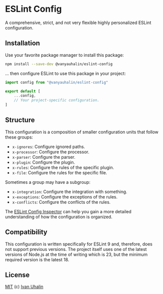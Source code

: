 # ESLint Config

A comprehensive, strict, and not very flexible highly personalized ESLint configuration.

## Installation

Use your favorite package manager to install this package:

```sh
npm install --save-dev @vanyauhalin/eslint-config
```

... then configure ESLint to use this package in your project:

```js
import config from "@vanyauhalin/eslint-config"

export default [
	...config,
	// Your project-specific configuration.
]
```

## Structure

This configuration is a composition of smaller configuration units that follow these groups:

- `x-ignores`: Configure ignored paths.
- `x-processor`: Configure the processor.
- `x-parser`: Configure the parser.
- `x-plugin`: Configure the plugin.
- `x-rules`: Configure the rules of the specific plugin.
- `x-file`: Configure the rules for the specific file.

Sometimes a group may have a subgroup:

- `x-integration`: Configure the integration with something.
- `x-exceptions`: Configure the exceptions of the rules.
- `x-conflicts`: Configure the conflicts of the rules.

The [ESLint Config Inspector] can help you gain a more detailed understanding of how the configuration is organized.

## Compatibility

This configuration is written specifically for ESLint 9 and, therefore, does not support previous versions. The project itself uses one of the latest versions of Node.js at the time of writing which is 23, but the minimum required version is the latest 18.

## License

[MIT] (c) [Ivan Uhalin]

<!-- Footnotes -->

[ESLint Config Inspector]: https://eslint-config.vanyauhalin.me/

[@eslint-community/eslint-plugin-eslint-comments]: https://www.npmjs.com/package/@eslint-community/eslint-plugin-eslint-comments/
[@html-eslint/eslint-plugin]: https://www.npmjs.com/package/@html-eslint/eslint-plugin/
[@stylistic/eslint-plugin]: https://www.npmjs.com/package/@stylistic/eslint-plugin/
[@typescript-eslint/eslint-plugin]: https://www.npmjs.com/package/@typescript-eslint/eslint-plugin/
[eslint-config-flat-gitignore]: https://www.npmjs.com/package/eslint-config-flat-gitignore/
[eslint-plugin-ascii]: https://www.npmjs.com/package/eslint-plugin-ascii/
[eslint-plugin-clsx]: https://www.npmjs.com/package/eslint-plugin-clsx/
[eslint-plugin-de-morgan]: https://github.com/azat-io/eslint-plugin-de-morgan/
[eslint-plugin-depend]: https://www.npmjs.com/package/eslint-plugin-depend/
[eslint-plugin-es-x]: https://www.npmjs.com/package/eslint-plugin-es-x/
[eslint-plugin-github]: https://www.npmjs.com/package/eslint-plugin-github/
[eslint-plugin-html]: https://www.npmjs.com/package/eslint-plugin-html/
[eslint-plugin-import-newlines]: https://www.npmjs.com/package/eslint-plugin-import-newlines/
[eslint-plugin-import-x]: https://www.npmjs.com/package/eslint-plugin-import-x/
[eslint-plugin-jsdoc]: https://www.npmjs.com/package/eslint-plugin-jsdoc/
[eslint-plugin-jsonc]: https://www.npmjs.com/package/eslint-plugin-jsonc/
[eslint-plugin-jsx-a11y]: https://www.npmjs.com/package/eslint-plugin-jsx-a11y/
[eslint-plugin-markdown]: https://www.npmjs.com/package/eslint-plugin-markdown/
[eslint-plugin-math]: https://www.npmjs.com/package/eslint-plugin-math/
[eslint-plugin-n]: https://www.npmjs.com/package/eslint-plugin-n/
[eslint-plugin-no-unsanitized]: https://www.npmjs.com/package/eslint-plugin-no-unsanitized/
[eslint-plugin-node-dependencies]: https://www.npmjs.com/package/eslint-plugin-node-dependencies/
[eslint-plugin-package-json]: https://www.npmjs.com/package/eslint-plugin-package-json/
[eslint-plugin-prefer-let]: https://www.npmjs.com/package/eslint-plugin-prefer-let/
[eslint-plugin-promise]: https://www.npmjs.com/package/eslint-plugin-promise/
[eslint-plugin-regexp]: https://www.npmjs.com/package/eslint-plugin-regexp/
[eslint-plugin-security]: https://www.npmjs.com/package/eslint-plugin-security/
[eslint-plugin-toml]: https://www.npmjs.com/package/eslint-plugin-toml/
[eslint-plugin-tsdoc]: https://www.npmjs.com/package/eslint-plugin-tsdoc/
[eslint-plugin-unicorn]: https://www.npmjs.com/package/eslint-plugin-unicorn/
[eslint-plugin-wc]: https://www.npmjs.com/package/eslint-plugin-wc/
[eslint-plugin-yml]: https://www.npmjs.com/package/eslint-plugin-yml/

[Ivan Uhalin]: https://github.com/vanyauhalin/
[MIT]: https://github.com/vanyauhalin/moondusttheme/blob/main/LICENSE/
